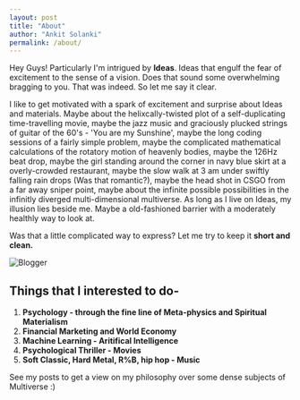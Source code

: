 ```yaml
---
layout: post
title: "About"
author: "Ankit Solanki"
permalink: /about/
---
```


Hey Guys! Particularly I'm intrigued by **Ideas**. Ideas that engulf the fear of excitement to the sense of a vision. Does that sound some overwhelming bragging to you. That was indeed. So let me say it clear.


I like to get motivated with a spark of excitement and surprise about Ideas and materials. Maybe about the helixcally-twisted plot of a self-duplicating time-travelling movie, maybe the jazz music and graciously plucked strings of guitar of the 60's - 'You are my Sunshine', maybe the long coding sessions of a fairly simple problem, maybe the complicated mathematical calculations of the rotatory motion of heavenly bodies, maybe the 126Hz beat drop, maybe the girl standing around the corner in navy blue skirt at a overly-crowded restaurant, maybe the slow walk at 3 am under swiftly falling rain drops (Was that romantic?), maybe the head shot in CSGO from a far away sniper point, maybe about the infinite possible possibilities in the infinitly diverged multi-dimensional multiverse. As long as I live on Ideas, my illusion lies beside me. Maybe a old-fashioned barrier with a moderately healthly way to look at.

Was that a little complicated way to express? Let me try to keep it **short and clean.**

![Blogger](https://techcentaur.github.io/spacetime/images/picTeam/ankit.png "Blogger")


## Things that I interested to do-
1. **Psychology - through the fine line of Meta-physics and Spiritual Materialism**
2. **Financial Marketing and World Economy**
3. **Machine Learning - Aritifical Intelligence**
4. **Psychological Thriller - Movies**
5. **Soft Classic, Hard Metal, R%B, hip hop - Music**


See my posts to get a view on my philosophy over some dense subjects of Multiverse  :)
